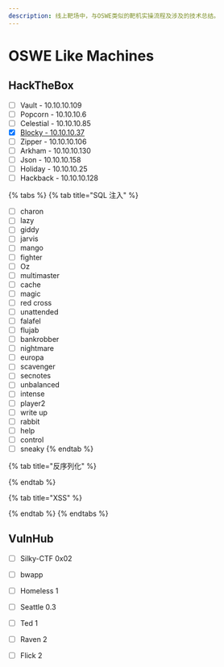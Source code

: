 ```yaml
---
description: 线上靶场中，与OSWE类似的靶机实操流程及涉及的技术总结。
---
```


# OSWE Like Machines

## HackTheBox

* [ ] Vault - 10.10.10.109
* [ ] Popcorn - 10.10.10.6
* [ ] Celestial - 10.10.10.85
* [x] [Blocky - 10.10.10.37](https://app.gitbook.com/@cha-er-mei/s/wild-growth/~/drafts/-MOpIbKM4asNnWzKItBB/oswe/oswe-like-machines/blocky-10.10.10.37)
* [ ] Zipper - 10.10.10.106
* [ ] Arkham - 10.10.10.130
* [ ] Json - 10.10.10.158
* [ ] Holiday - 10.10.10.25
* [ ] Hackback - 10.10.10.128

{% tabs %}
{% tab title="SQL 注入" %}
* [ ] charon
* [ ] lazy
* [ ] giddy
* [ ] jarvis
* [ ] mango
* [ ] fighter
* [ ] Oz
* [ ] multimaster
* [ ] cache
* [ ] magic
* [ ] red cross
* [ ] unattended
* [ ] falafel
* [ ] flujab
* [ ] bankrobber
* [ ] nightmare
* [ ] europa
* [ ] scavenger
* [ ] secnotes
* [ ] unbalanced
* [ ] intense
* [ ] player2
* [ ] write up
* [ ] rabbit
* [ ] help
* [ ] control
* [ ] sneaky
{% endtab %}

{% tab title="反序列化" %}

{% endtab %}

{% tab title="XSS" %}

{% endtab %}
{% endtabs %}

## VulnHub

* [ ] Silky-CTF 0x02
* [ ] bwapp
* [ ] Homeless 1
* [ ] Seattle 0.3
* [ ] Ted 1
* [ ] Raven 2
* [ ] Flick 2


